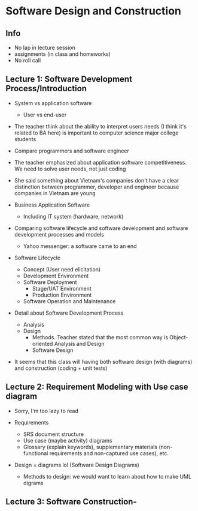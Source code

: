 # Software Design and Construction

## Info

- No lap in lecture session
- assignments (in class and homeworks)
- No roll call

## Lecture 1: Software Development Process/Introduction

- System vs application software
  - User vs end-user
- The teacher think about the ability to interpret users needs (I think it's related to BA here) is important to computer science major college students
- Compare programmers and software engineer
- The teacher emphasized about application software competitiveness. We need to solve user needs, not just coding
- She said something about Vietnam's companies don't have a clear distinction between programmer, developer and engineer because companies in Vietnam are young
- Business Application Software
  - Including IT system (hardware, network)
- Comparing software lifecycle and software development and software development processes and models
  - Yahoo messenger: a software came to an end
- Software Lifecycle
  - Concept (User need elicitation)
  - Development Environment
  - Software Deployment
    - Stage/UAT Environment
    - Production Environment
  - Software Operation and Maintenance

- Detail about Software Development Process
  - Analysis
  - Design
    - Methods. Teacher stated that the most common way is Object-oriented Analysis and Design
    - Software Design
- It seems that this class will having both software design (with diagrams) and construction (coding + unit tests)

## Lecture 2: Requirement Modeling with Use case diagram

- Sorry, I'm too lazy to read

- Requirements
  - SRS document structure
  - Use case (maybe activity) diagrams
  - Glossary (explain keywords), supplementary materials (non-functional requirements and non-captured use cases), etc.
- Design = diagrams lol (Software Design Diagrams)
  - Methods to design: we would want to learn about how to make UML digrams
  
## Lecture 3: Software Construction- 


  
